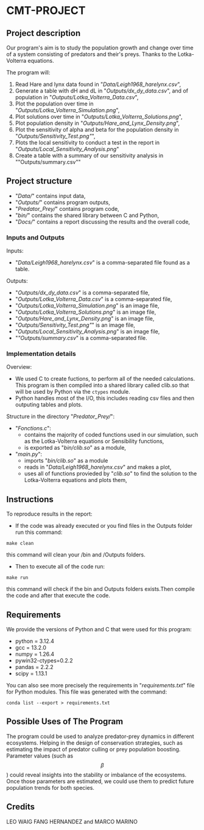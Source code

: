 # CMT-PROJECT 

## Project description

Our program's aim is to study the population growth and change over time of a system consisting of predators and their's preys. Thanks to the Lotka-Volterra equations.

The program will:
1. Read Hare and lynx data found in "*Data/Leigh1968_harelynx.csv*",
2. Generate a table with dH and dL in "*Outputs/dx_dy_data.csv*", and of population in "*Outputs/Lotka_Volterra_Data.csv*",
3. Plot the population over time in "*Outputs/Lotka_Volterra_Simulation.png*",
4. Plot solutions over time in "*Outputs/Lotka_Volterra_Solutions.png*",
5. Plot population density in "*Outputs/Hare_and_Lynx_Density.png*",
6. Plot the sensitivity of alpha and beta for the population density in "*Outputs/Sensitivity_Test.png"*",
7. Plots the local sensitivity to conduct a test in the report in "*Outputs/Local_Sensitivity_Analysis.png*"
8. Create a table with a summary of our sensitivity analysis in ""Outputs/summary.csv""

## Project structure
- "*Data/*" contains input data,
- "*Outputs/*" contains program outputs,
- "*Predator_Prey/*" contains program code,
- "*bin/*" contains the shared library between C and Python,
- "*Docs/*" contains a report discussing the results and the overall code,

### Inputs and Outputs

Inputs:
- "*Data/Leigh1968_harelynx.csv*" is a comma-separated file found as a table.
  
Outputs:
- "*Outputs/dx_dy_data.csv*" is a comma-separated file,
- "*Outputs/Lotka_Volterra_Data.csv*" is a comma-separated file,
- "*Outputs/Lotka_Volterra_Simulation.png*" is an image file,
- "*Outputs/Lotka_Volterra_Solutions.png*" is an image file,
- "*Outputs/Hare_and_Lynx_Density.png*" is an image file,
- "*Outputs/Sensitivity_Test.png"*" is an image file,
- "*Outputs/Local_Sensitivity_Analysis.png*" is an image file,
- "*"Outputs/summary.csv*" is a comma-separated file.

### Implementation details
Overview: 
- We used C to create fuctions, to perform all of the needed calculations. This program is then compiled into a shared library called clib.so that will be used by Python via the `ctypes` module.
- Python handles most of the I/O, this includes reading csv files and then outputing tables and plots.

Structure in the directory "*Predator_Prey/*":
- "*Fonctions.c*":
  - contains the majority of coded functions used in our simulation, such as the Lotka-Volterra equations or Sensibility functions,
  - is exported as "*bin/clib.so*" as a module,
- "*main.py*":
  - imports "*bin/clib.so*" as a module
  - reads in "*Data/Leigh1968_harelynx.csv*" and makes a plot,
  - uses all of functions provieded by "*clib.so*" to find the solution to the 
    Lotka-Volterra equations and plots them,


## Instructions

To reproduce results in the report:

 - If the code was already executed or you find files in the Outputs folder run this command:
```{sh}
make clean
```

  this command will clean your /bin and /Outputs folders.
 
- Then to execute all of the code run: 
```{sh}
make run
```
 this command will check if the bin and Outputs folders exists.Then compile the code and after that execute the code.

## Requirements

We provide the versions of Python and C that were used for this program: 

- python = 3.12.4
- gcc = 13.2.0 
- numpy = 1.26.4 
- pywin32-ctypes=0.2.2
- pandas = 2.2.2
- scipy = 1.13.1


You can also see more precisely the requirements in "*requirements.txt*" file for Python modules. This file was generated with the command: 
```{sh}
conda list --export > requirements.txt
```
## Possible Uses of The Program 

The program could be used to analyze predator-prey dynamics in different ecosystems. Helping in the design of conservation strategies, such as estimating the impact of predator culling or prey population boosting. 
Parameter values (such as $$\beta$$ ) could reveal insights into the stability or imbalance of the ecosystems. 
Once those parameters are estimated, we could use them to predict future population trends for both species.




## Credits
LEO WAIG FANG HERNANDEZ and MARCO MARINO    
